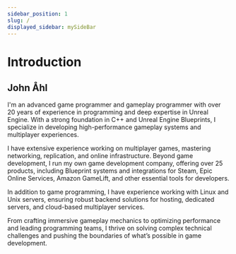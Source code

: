 ```yaml
---
sidebar_position: 1
slug: /
displayed_sidebar: mySideBar
---
```


# Introduction

## John Åhl
I'm an advanced game programmer and gameplay programmer with over 20 years of experience in programming and deep expertise in Unreal Engine. With a strong foundation in C++ and Unreal Engine Blueprints, I specialize in developing high-performance gameplay systems and multiplayer experiences.

I have extensive experience working on multiplayer games, mastering networking, replication, and online infrastructure. Beyond game development, I run my own game development company, offering over 25 products, including Blueprint systems and integrations for Steam, Epic Online Services, Amazon GameLift, and other essential tools for developers.

In addition to game programming, I have experience working with Linux and Unix servers, ensuring robust backend solutions for hosting, dedicated servers, and cloud-based multiplayer services.

From crafting immersive gameplay mechanics to optimizing performance and leading programming teams, I thrive on solving complex technical challenges and pushing the boundaries of what’s possible in game development.